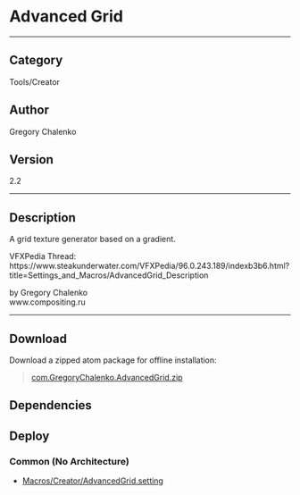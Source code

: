 # Advanced Grid
___

## Category
Tools/Creator

## Author
Gregory Chalenko

## Version
2.2

___

## Description
<p>A grid texture generator based on a gradient.</p>

<p>VFXPedia Thread:<br>
https://www.steakunderwater.com/VFXPedia/96.0.243.189/indexb3b6.html?title=Settings_and_Macros/AdvancedGrid_Description</p>

<p>by Gregory Chalenko<br>
www.compositing.ru</p>

___

## Download

Download a zipped atom package for offline installation:
> [com.GregoryChalenko.AdvancedGrid.zip](https://gitlab.com/WeSuckLess/Reactor/-/archive/master/Reactor-master.zip?path=Atoms/com.GregoryChalenko.AdvancedGrid)  

## Dependencies

## Deploy

### Common (No Architecture)

<ul>
<li><a href="https://gitlab.com/WeSuckLess/Reactor/-/blob/master/Atoms/com.GregoryChalenko.AdvancedGrid/Macros/Creator/AdvancedGrid.setting?ref_type=heads">Macros/Creator/AdvancedGrid.setting</a></li>
</ul>
